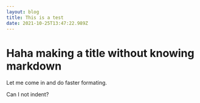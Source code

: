```yaml
---
layout: blog
title: This is a test
date: 2021-10-25T13:47:22.989Z
---
```

# Haha making a title without knowing markdown

Let me come in  and do faster formating.



Can I not indent?